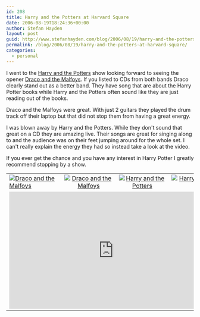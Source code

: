 ```yaml
---
id: 208
title: Harry and the Potters at Harvard Square
date: 2006-08-19T18:24:36+00:00
author: Stefan Hayden
layout: post
guid: http://www.stefanhayden.com/blog/2006/08/19/harry-and-the-potters-at-harvard-square/
permalink: /blog/2006/08/19/harry-and-the-potters-at-harvard-square/
categories:
  - personal
---
```

<p>I went to the <a href="http://www.eskimolabs.com/hp/">Harry and the Potters</a> show looking forward to seeing the opener <a href="http://www.evilwizardrock.com/">Draco and the Malfoys</a>. If you listed to CDs from both bands Draco clearly stand out as a better band. They have song that are about the Harry Potter books while Harry and the Potters often sound like they are just reading out of the books.</p>

<p>Draco and the Malfoys were great. With just 2 guitars they played the drum track off their laptop but that did not stop them from having a great energy.</p>

<p>I was blown away by Harry and the Potters. While they don't sound that great on a CD they are amazing live. Their songs are great for singing along to and the audience was on their feet jumping around for the whole set. I can't really explain the energy they had so instead take a look at the video.</p>

<p>If you ever get the chance and you have any interest in Harry Potter I greatly recommend stopping by a show.</p>
<table width="425">
<tr>
<td><a href="http://www.flickr.com/photos/sthayden/219462027/"><img alt="Draco and the Malfoys" src="http://static.flickr.com/89/219462027_3608ea3851_s.jpg" border=0 /></a></td>
<td align="center"><a href="http://www.flickr.com/photos/sthayden/219462049/"><img alt="Draco and the Malfoys" src="http://static.flickr.com/58/219462049_676aaae7d5_s.jpg"  border=0 /></a></td>
<td align="center"><a href="http://www.flickr.com/photos/sthayden/219462087/"><img alt="Harry and the Potters" src="http://static.flickr.com/82/219462087_649dd741d4_s.jpg"  border=0 /></a></td>
<td align="right"><a href="http://www.flickr.com/photos/sthayden/219462122/"><img alt="Harry and the Potters" src="http://static.flickr.com/70/219462122_b1164fcf9e_s.jpg"  border=0 /></a></td>
</tr>
<tr><td colspan=5 align="center">
<iframe width="560" height="315" src="https://www.youtube.com/embed/h-ogfOc5KmE" title="YouTube video player" frameborder="0" allow="accelerometer; autoplay; clipboard-write; encrypted-media; gyroscope; picture-in-picture" allowfullscreen></iframe>
</td></tr>
</table>
